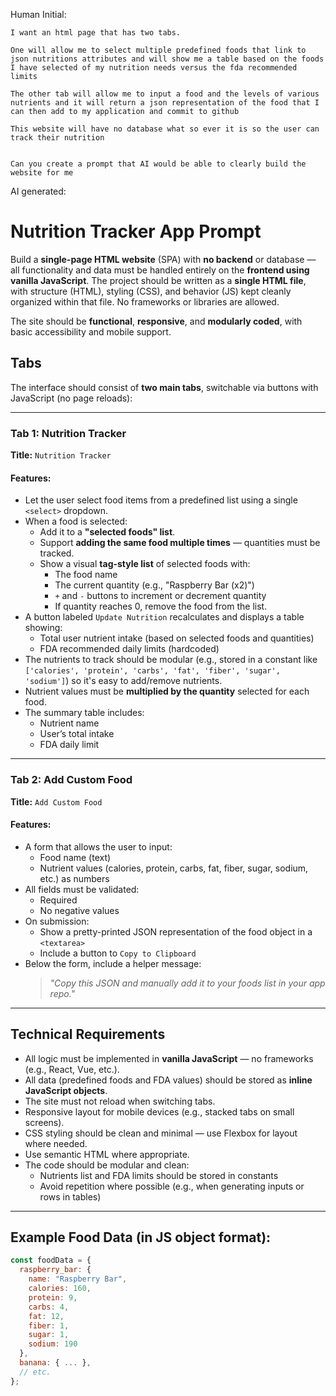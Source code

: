 Human Initial:

```
I want an html page that has two tabs.

One will allow me to select multiple predefined foods that link to json nutritions attributes and will show me a table based on the foods I have selected of my nutrition needs versus the fda recommended limits

The other tab will allow me to input a food and the levels of various nutrients and it will return a json representation of the food that I can then add to my application and commit to github

This website will have no database what so ever it is so the user can track their nutrition


Can you create a prompt that AI would be able to clearly build the website for me
```


AI generated:


# Nutrition Tracker App Prompt

Build a **single-page HTML website** (SPA) with **no backend** or database — all functionality and data must be handled entirely on the **frontend using vanilla JavaScript**. The project should be written as a **single HTML file**, with structure (HTML), styling (CSS), and behavior (JS) kept cleanly organized within that file. No frameworks or libraries are allowed.

The site should be **functional**, **responsive**, and **modularly coded**, with basic accessibility and mobile support.

## Tabs

The interface should consist of **two main tabs**, switchable via buttons with JavaScript (no page reloads):

---

### Tab 1: Nutrition Tracker

**Title:** `Nutrition Tracker`

#### Features:
- Let the user select food items from a predefined list using a single `<select>` dropdown.
- When a food is selected:
  - Add it to a **"selected foods" list**.
  - Support **adding the same food multiple times** — quantities must be tracked.
  - Show a visual **tag-style list** of selected foods with:
    - The food name
    - The current quantity (e.g., "Raspberry Bar (x2)")
    - `+` and `-` buttons to increment or decrement quantity
    - If quantity reaches 0, remove the food from the list.
- A button labeled `Update Nutrition` recalculates and displays a table showing:
  - Total user nutrient intake (based on selected foods and quantities)
  - FDA recommended daily limits (hardcoded)
- The nutrients to track should be modular (e.g., stored in a constant like `['calories', 'protein', 'carbs', 'fat', 'fiber', 'sugar', 'sodium']`) so it's easy to add/remove nutrients.
- Nutrient values must be **multiplied by the quantity** selected for each food.
- The summary table includes:
  - Nutrient name
  - User’s total intake
  - FDA daily limit

---

### Tab 2: Add Custom Food

**Title:** `Add Custom Food`

#### Features:
- A form that allows the user to input:
  - Food name (text)
  - Nutrient values (calories, protein, carbs, fat, fiber, sugar, sodium, etc.) as numbers
- All fields must be validated:
  - Required
  - No negative values
- On submission:
  - Show a pretty-printed JSON representation of the food object in a `<textarea>`
  - Include a button to `Copy to Clipboard`
- Below the form, include a helper message:
  > _"Copy this JSON and manually add it to your foods list in your app repo."_

---

## Technical Requirements

- All logic must be implemented in **vanilla JavaScript** — no frameworks (e.g., React, Vue, etc.).
- All data (predefined foods and FDA values) should be stored as **inline JavaScript objects**.
- The site must not reload when switching tabs.
- Responsive layout for mobile devices (e.g., stacked tabs on small screens).
- CSS styling should be clean and minimal — use Flexbox for layout where needed.
- Use semantic HTML where appropriate.
- The code should be modular and clean:
  - Nutrients list and FDA limits should be stored in constants
  - Avoid repetition where possible (e.g., when generating inputs or rows in tables)

---

## Example Food Data (in JS object format):

```js
const foodData = {
  raspberry_bar: {
    name: "Raspberry Bar",
    calories: 160,
    protein: 9,
    carbs: 4,
    fat: 12,
    fiber: 1,
    sugar: 1,
    sodium: 190
  },
  banana: { ... },
  // etc.
};

